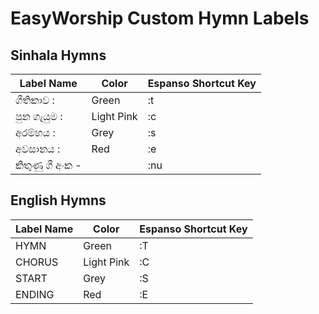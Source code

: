 # EasyWorship Custom Hymn Labels 

## Sinhala Hymns



| Label Name  | Color      | Espanso Shortcut  Key |
| ----------- | ---------- | --------------------- |
| ගීතිකාව :     | Green      | :t                    |
| පුන ගැයුම :   | Light Pink | :c                    |
| අරම්භය :     | Grey       | :s                    |
| අවසානය :    | Red        | :e                    |
| කිතුණු ගී අංක - |            | :nu                   |



## English Hymns



| Label Name | Color      | Espanso Shortcut  Key |
| ---------- | ---------- | --------------------- |
| HYMN       | Green      | :T                    |
| CHORUS     | Light Pink | :C                    |
| START      | Grey       | :S                    |
| ENDING     | Red        | :E                    |

